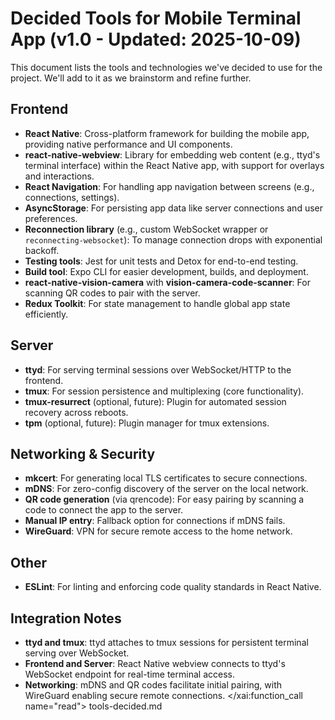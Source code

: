 # Decided Tools for Mobile Terminal App (v1.0 - Updated: 2025-10-09)

This document lists the tools and technologies we've decided to use for the project. We'll add to it as we brainstorm and refine further.

## Frontend
- **React Native**: Cross-platform framework for building the mobile app, providing native performance and UI components.
- **react-native-webview**: Library for embedding web content (e.g., ttyd's terminal interface) within the React Native app, with support for overlays and interactions.
- **React Navigation**: For handling app navigation between screens (e.g., connections, settings).
- **AsyncStorage**: For persisting app data like server connections and user preferences.
- **Reconnection library** (e.g., custom WebSocket wrapper or `reconnecting-websocket`): To manage connection drops with exponential backoff.
- **Testing tools**: Jest for unit tests and Detox for end-to-end testing.
- **Build tool**: Expo CLI for easier development, builds, and deployment.
- **react-native-vision-camera** with **vision-camera-code-scanner**: For scanning QR codes to pair with the server.
- **Redux Toolkit**: For state management to handle global app state efficiently.

## Server
- **ttyd**: For serving terminal sessions over WebSocket/HTTP to the frontend.
- **tmux**: For session persistence and multiplexing (core functionality).
- **tmux-resurrect** (optional, future): Plugin for automated session recovery across reboots.
- **tpm** (optional, future): Plugin manager for tmux extensions.

## Networking & Security
- **mkcert**: For generating local TLS certificates to secure connections.
- **mDNS**: For zero-config discovery of the server on the local network.
- **QR code generation** (via qrencode): For easy pairing by scanning a code to connect the app to the server.
- **Manual IP entry**: Fallback option for connections if mDNS fails.
- **WireGuard**: VPN for secure remote access to the home network.

## Other
- **ESLint**: For linting and enforcing code quality standards in React Native.

## Integration Notes
- **ttyd and tmux**: ttyd attaches to tmux sessions for persistent terminal serving over WebSocket.
- **Frontend and Server**: React Native webview connects to ttyd's WebSocket endpoint for real-time terminal access.
- **Networking**: mDNS and QR codes facilitate initial pairing, with WireGuard enabling secure remote connections.</content>
</xai:function_call name="read">
<parameter name="filePath">tools-decided.md
